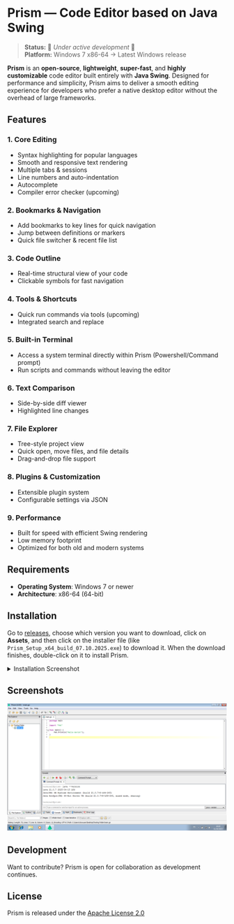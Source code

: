 # Prism — Code Editor based on Java Swing

> **Status:** 🚧 *Under active development* 🚧<br> 
> **Platform:** Windows 7 x86-64 → Latest Windows release  

**Prism** is an **open-source**, **lightweight**, **super-fast**, and **highly customizable** code editor built entirely with **Java Swing**. Designed for performance and simplicity, Prism aims to deliver a smooth editing experience for developers who prefer a native desktop editor without the overhead of large frameworks.

## Features

### 1. Core Editing
- Syntax highlighting for popular languages
- Smooth and responsive text rendering
- Multiple tabs & sessions
- Line numbers and auto-indentation
- Autocomplete
- Compiler error checker (upcoming)

### 2. Bookmarks & Navigation
- Add bookmarks to key lines for quick navigation
- Jump between definitions or markers
- Quick file switcher & recent file list

### 3. Code Outline
- Real-time structural view of your code
- Clickable symbols for fast navigation 

### 4. Tools & Shortcuts
- Quick run commands via tools (upcoming)
- Integrated search and replace

### 5. Built-in Terminal
- Access a system terminal directly within Prism (Powershell/Command prompt)
- Run scripts and commands without leaving the editor  

### 6. Text Comparison
- Side-by-side diff viewer  
- Highlighted line changes  

### 7. File Explorer
- Tree-style project view  
- Quick open, move files, and file details
- Drag-and-drop file support

### 8. Plugins & Customization
- Extensible plugin system 
- Configurable settings via JSON

### 9. Performance
- Built for speed with efficient Swing rendering  
- Low memory footprint  
- Optimized for both old and modern systems  

## Requirements

- **Operating System**: Windows 7 or newer
- **Architecture**: x86-64 (64-bit)

## Installation

Go to [releases](https://github.com/TFAGaming/Prism/releases/), choose which version you want to download, click on **Assets**, and then click on the installer file (like `Prism_Setup_x64_build_07.10.2025.exe`) to download it. When the download finishes, double-click on it to install Prism.

<details>
<summary>Installation Screenshot</summary>

<img src="./assets/screenshot-installation.png">
</details>

## Screenshots

<img src="./assets/screenshot-win7-1.png">

## Development

Want to contribute? Prism is open for collaboration as development continues.

## License

Prism is released under the [Apache License 2.0](./LICENSE.txt)
